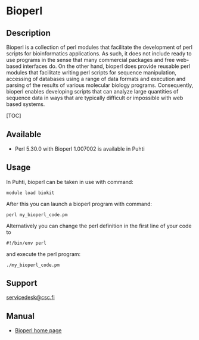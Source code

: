 # Bioperl


## Description

Bioperl is a collection of perl modules that facilitate the development of 
perl scripts for bioinformatics applications. As such, it does not include 
ready to use programs in the sense that many commercial packages and free 
web-based interfaces do. On the other hand, bioperl does provide reusable 
perl modules that facilitate writing perl scripts for sequence manipulation, 
accessing of databases using a range of data formats and execution and parsing 
of the results of various molecular biology programs. Consequently, bioperl 
enables developing scripts that can analyze large quantities of sequence 
data in ways that are typically difficult or impossible with web based systems.



[TOC]

## Available

-   Perl 5.30.0 with Bioperl 1.007002 is available in Puhti


## Usage
In Puhti, bioperl can be taken in use with command:
```
module load biokit
```
After this you can launch a bioperl program with command:
```
perl my_bioperl_code.pm
```
Alternatively you can change the perl definition in the first line of your code to
```
#!/bin/env perl
```
and execute the perl program:
```
./my_bioperl_code.pm
```


 
## Support

servicedesk@csc.fi

## Manual


*    [Bioperl home page](https://bioperl.org//)




